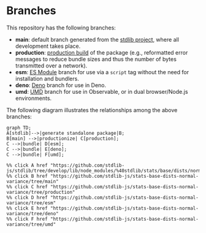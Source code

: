 <!--

@license Apache-2.0

Copyright (c) 2022 The Stdlib Authors.

Licensed under the Apache License, Version 2.0 (the "License");
you may not use this file except in compliance with the License.
You may obtain a copy of the License at

    http://www.apache.org/licenses/LICENSE-2.0

Unless required by applicable law or agreed to in writing, software
distributed under the License is distributed on an "AS IS" BASIS,
WITHOUT WARRANTIES OR CONDITIONS OF ANY KIND, either express or implied.
See the License for the specific language governing permissions and
limitations under the License.

-->

# Branches

This repository has the following branches:

-   **main**: default branch generated from the [stdlib project][stdlib-url], where all development takes place.
-   **production**: [production build][production-url] of the package (e.g., reformatted error messages to reduce bundle sizes and thus the number of bytes transmitted over a network).
-   **esm**: [ES Module][esm-url] branch for use via a `script` tag without the need for installation and bundlers.
-   **deno**: [Deno][deno-url] branch for use in Deno.
-   **umd**: [UMD][umd-url] branch for use in Observable, or in dual browser/Node.js environments.

The following diagram illustrates the relationships among the above branches:

```mermaid
graph TD;
A[stdlib]-->|generate standalone package|B;
B[main] -->|productionize| C[production];
C -->|bundle| D[esm];
C -->|bundle| E[deno];
C -->|bundle| F[umd];

%% click A href "https://github.com/stdlib-js/stdlib/tree/develop/lib/node_modules/%40stdlib/stats/base/dists/normal/variance"
%% click B href "https://github.com/stdlib-js/stats-base-dists-normal-variance/tree/main"
%% click C href "https://github.com/stdlib-js/stats-base-dists-normal-variance/tree/production"
%% click D href "https://github.com/stdlib-js/stats-base-dists-normal-variance/tree/esm"
%% click E href "https://github.com/stdlib-js/stats-base-dists-normal-variance/tree/deno"
%% click F href "https://github.com/stdlib-js/stats-base-dists-normal-variance/tree/umd"
```

[stdlib-url]: https://github.com/stdlib-js/stdlib/tree/develop/lib/node_modules/%40stdlib/stats/base/dists/normal/variance
[production-url]: https://github.com/stdlib-js/stats-base-dists-normal-variance/tree/production
[deno-url]: https://github.com/stdlib-js/stats-base-dists-normal-variance/tree/deno
[umd-url]: https://github.com/stdlib-js/stats-base-dists-normal-variance/tree/umd
[esm-url]: https://github.com/stdlib-js/stats-base-dists-normal-variance/tree/esm